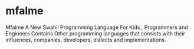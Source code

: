 # mfalme
Mfalme A New Swahil Programming Language  For Kids , Programmers and Engineers 
Contains Other programming languages that consists with their influences, companies, developers, dialects and implementations.
